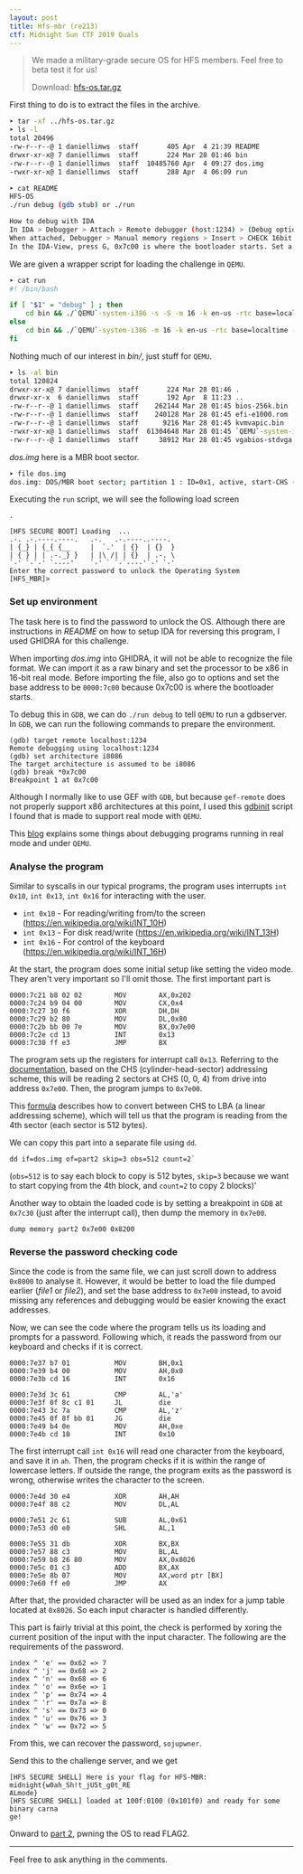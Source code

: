 ```yaml
---
layout: post
title: Hfs-mbr (re213)
ctf: Midnight Sun CTF 2019 Quals
---
```


> We made a military-grade secure OS for HFS members. Feel free to beta test it for us!
>
> Download: [hfs-os.tar.gz][download]

First thing to do is to extract the files in the archive.

```bash
➤ tar -xf ../hfs-os.tar.gz
➤ ls -l
total 20496
-rw-r--r--@ 1 daniellimws  staff       405 Apr  4 21:39 README
drwxr-xr-x@ 7 daniellimws  staff       224 Mar 28 01:46 bin
-rw-r--r--@ 1 daniellimws  staff  10485760 Apr  4 09:27 dos.img
-rwxr-xr-x@ 1 daniellimws  staff       288 Apr  4 06:09 run
```

```bash
➤ cat README
HFS-OS
./run debug (gdb stub) or ./run

How to debug with IDA
In IDA > Debugger > Attach > Remote debugger (host:1234) > (Debug options > Set specific options, UNCHECK 'software breakpoints at eip+1', CHECK 'use CS:IP in real mode')  > OK
When attached, Debugger > Manual memory regions > Insert > CHECK 16bit segment > OK
In the IDA-View, press G, 0x7c00 is where the bootloader starts. Set a BP > F9
```

We are given a wrapper script for loading the challenge in `QEMU`.

```bash
➤ cat run
#! /bin/bash

if [ "$1" = "debug" ] ; then
    cd bin && ./`QEMU`-system-i386 -s -S -m 16 -k en-us -rtc base=localtime -nographic -drive file=../dos.img -boot order=c
else
    cd bin && ./`QEMU`-system-i386 -m 16 -k en-us -rtc base=localtime -nographic -drive file=../dos.img -boot order=c
fi
```

Nothing much of our interest in *bin/*, just stuff for `QEMU`.

```bash
➤ ls -al bin
total 120824
drwxr-xr-x@ 7 daniellimws  staff       224 Mar 28 01:46 .
drwxr-xr-x  6 daniellimws  staff       192 Apr  8 11:23 ..
-rw-r--r--@ 1 daniellimws  staff    262144 Mar 28 01:45 bios-256k.bin
-rw-r--r--@ 1 daniellimws  staff    240128 Mar 28 01:45 efi-e1000.rom
-rw-r--r--@ 1 daniellimws  staff      9216 Mar 28 01:45 kvmvapic.bin
-rwxr-xr-x@ 1 daniellimws  staff  61304648 Mar 28 01:45 `QEMU`-system-i386
-rw-r--r--@ 1 daniellimws  staff     38912 Mar 28 01:45 vgabios-stdvga.bin
```

*dos.img* here is a MBR boot sector.

```bash
➤ file dos.img
dos.img: DOS/MBR boot sector; partition 1 : ID=0x1, active, start-CHS (0x0,1,1), end-CHS (0x13,15,63), startsector 63, 20097 sectors
```

Executing the `run` script, we will see the following load screen

```
.

[HFS SECURE BOOT] Loading  ...
.-. .-.----.----.   .-.   .-.----..----.
| {_} | {_{ {__     |  `.'  | {}  | {}  }
| { } | | .-._} }   | |\ /| | {}  | .-. \
`-' `-`-' `----'    `-' ` `-`----'`-' `-'
Enter the correct password to unlock the Operating System
[HFS_MBR]>
```

### Set up environment
The task here is to find the password to unlock the OS. Although there are instructions in *README* on how to setup IDA for reversing this program, I used GHIDRA for this challenge.

When importing *dos.img* into GHIDRA, it will not be able to recognize the file format. We can import it as a raw binary and set the processor to be x86 in 16-bit real mode. Before importing the file, also go to options and set the base address to be `0000:7c00` because 0x7c00 is where the bootloader starts.

To debug this in `GDB`, we can do `./run debug` to tell `QEMU` to run a gdbserver. In `GDB`, we can run the following commands to prepare the environment.

```
(gdb) target remote localhost:1234
Remote debugging using localhost:1234
(gdb) set architecture i8086
The target architecture is assumed to be i8086
(gdb) break *0x7c00
Breakpoint 1 at 0x7c00
```

Although I normally like to use GEF with `GDB`, but because `gef-remote` does not properly support x86 architectures at this point, I used this [gdbinit] script I found that is made to support real mode with `QEMU`. 

This [blog](http://ternet.fr/gdb_real_mode.html) explains some things about debugging programs running in real mode and under `QEMU`.

### Analyse the program
Similar to syscalls in our typical programs, the program uses interrupts `int 0x10`, `int 0x13`, `int 0x16` for interacting with the user.

* `int 0x10` - For reading/writing from/to the screen (https://en.wikipedia.org/wiki/INT_10H)
* `int 0x13` - For disk read/write (https://en.wikipedia.org/wiki/INT_13H)
* `int 0x16` - For control of the keyboard (https://en.wikipedia.org/wiki/INT_16H)

At the start, the program does some initial setup like setting the video mode. They aren't very important so I'll omit those. The first important part is 

``` 
0000:7c21 b8 02 02        MOV        AX,0x202
0000:7c24 b9 04 00        MOV        CX,0x4
0000:7c27 30 f6           XOR        DH,DH
0000:7c29 b2 80           MOV        DL,0x80
0000:7c2b bb 00 7e        MOV        BX,0x7e00
0000:7c2e cd 13           INT        0x13
0000:7c30 ff e3           JMP        BX
```

The program sets up the registers for interrupt call `0x13`. Referring to the [documentation](https://en.wikipedia.org/wiki/INT_13H#INT_13h_AH=02h:_Read_Sectors_From_Drive), based on the CHS (cylinder-head-sector) addressing scheme, this will be reading 2 sectors at CHS (0, 0, 4) from drive into address `0x7e00`. Then, the program jumps to `0x7e00`.

This [formula](https://en.wikipedia.org/wiki/Logical_block_addressing#CHS_conversion) describes how to convert between CHS to LBA (a linear addressing scheme), which will tell us that the program is reading from the 4th sector (each sector is 512 bytes).

We can copy this part into a separate file using `dd`.

```
dd if=dos.img of=part2 skip=3 obs=512 count=2`
```

(`obs=512` is to say each block to copy is 512 bytes, `skip=3` because we want to start copying from the 4th block, and `count=2` to copy 2 blocks)'

Another way to obtain the loaded code is by setting a breakpoint in `GDB` at `0x7c30` (just after the interrupt call), then dump the memory in `0x7e00`.

```
dump memory part2 0x7e00 0x8200
```

### Reverse the password checking code
Since the code is from the same file, we can just scroll down to address `0x8000` to analyse it. However, it would be better to load the file dumped earlier (*file1* or *file2*), and set the base address to `0x7e00` instead, to avoid missing any references and debugging would be easier knowing the exact addresses.

Now, we can see the code where the program tells us its loading and prompts for a password. Following which, it reads the password from our keyboard and checks if it is correct.

```
0000:7e37 b7 01           MOV        BH,0x1
0000:7e39 b4 00           MOV        AH,0x0
0000:7e3b cd 16           INT        0x16

0000:7e3d 3c 61           CMP        AL,'a'
0000:7e3f 0f 8c c1 01     JL         die
0000:7e43 3c 7a           CMP        AL,'z'
0000:7e45 0f 8f bb 01     JG         die
0000:7e49 b4 0e           MOV        AH,0xe
0000:7e4b cd 10           INT        0x10
```

The first interrupt call `int 0x16` will read one character from the keyboard, and save it in `ah`. Then, the program checks if it is within the range of lowercase letters. If outside the range, the program exits as the password is wrong, otherwise writes the character to the screen.

```
0000:7e4d 30 e4           XOR        AH,AH
0000:7e4f 88 c2           MOV        DL,AL

0000:7e51 2c 61           SUB        AL,0x61
0000:7e53 d0 e0           SHL        AL,1

0000:7e55 31 db           XOR        BX,BX
0000:7e57 88 c3           MOV        BL,AL
0000:7e59 b8 26 80        MOV        AX,0x8026
0000:7e5c 01 c3           ADD        BX,AX
0000:7e5e 8b 07           MOV        AX,word ptr [BX]
0000:7e60 ff e0           JMP        AX
```

After that, the provided character will be used as an index for a jump table located at `0x8026`. So each input character is handled differently.

This part is fairly trivial at this point, the check is performed by xoring the current position of the input with the input character. The following are the requirements of the password.

```
index ^ 'e' == 0x62 => 7
index ^ 'j' == 0x68 => 2
index ^ 'n' == 0x68 => 6
index ^ 'o' == 0x6e => 1
index ^ 'p' == 0x74 => 4
index ^ 'r' == 0x7a => 8
index ^ 's' == 0x73 => 0
index ^ 'u' == 0x76 => 3
index ^ 'w' == 0x72 => 5
```

From this, we can recover the password, `sojupwner`.


Send this to the challenge server, and we get

```
[HFS SECURE SHELL] Here is your flag for HFS-MBR: midnight{w0ah_Sh!t_jU5t_g0t_RE
ALmode}
[HFS SECURE SHELL] loaded at 100f:0100 (0x101f0) and ready for some binary carna
ge!
```

Onward to [part 2][part2], pwning the OS to read FLAG2.

---

Feel free to ask anything in the comments.

[download]:{{site.baseurl}}/ctfs/midnight-sun-quals-19/hfs-mbr/hfs-os.tar.gz
[part2]:{{site.baseurl}}/ctfs/midnight-sun-quals-19/hfs-dos/hfs-dos
[gdbinit]:{{site.baseurl}}/ctfs/midnight-sun-quals-19/hfs-mbr/gdbinit